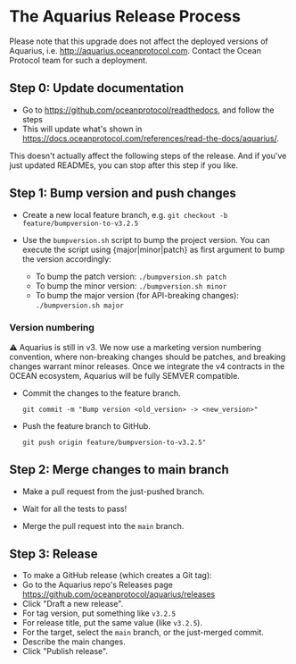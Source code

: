 <!--
Copyright 2021 Ocean Protocol Foundation
SPDX-License-Identifier: Apache-2.0
-->

# The Aquarius Release Process

Please note that this upgrade does not affect the deployed versions of Aquarius, i.e. http://aquarius.oceanprotocol.com. Contact the Ocean Protocol team for such a deployment.

## Step 0: Update documentation

- Go to https://github.com/oceanprotocol/readthedocs, and follow the steps
- This will update what's shown in https://docs.oceanprotocol.com/references/read-the-docs/aquarius/.

This doesn't actually affect the following steps of the release. And if you've just updated READMEs, you can stop after this step if you like.

## Step 1: Bump version and push changes

- Create a new local feature branch, e.g. `git checkout -b feature/bumpversion-to-v3.2.5`

- Use the `bumpversion.sh` script to bump the project version. You can execute the script using {major|minor|patch} as first argument to bump the version accordingly:

  - To bump the patch version: `./bumpversion.sh patch`
  - To bump the minor version: `./bumpversion.sh minor`
  - To bump the major version (for API-breaking changes): `./bumpversion.sh major`


### Version numbering
⚠️ Aquarius is still in v3. We now use a marketing version numbering convention, where non-breaking changes should be patches, and breaking changes warrant minor releases. Once we integrate the v4 contracts in the OCEAN ecosystem, Aquarius will be fully SEMVER compatible.

- Commit the changes to the feature branch.

  `git commit -m "Bump version <old_version> -> <new_version>"`

- Push the feature branch to GitHub.

  `git push origin feature/bumpversion-to-v3.2.5"`

## Step 2: Merge changes to main branch

- Make a pull request from the just-pushed branch.

- Wait for all the tests to pass!

- Merge the pull request into the `main` branch.

## Step 3: Release

- To make a GitHub release (which creates a Git tag):
- Go to the Aquarius repo's Releases page <https://github.com/oceanprotocol/aquarius/releases>
- Click "Draft a new release".
- For tag version, put something like `v3.2.5`
- For release title, put the same value (like `v3.2.5`).
- For the target, select the `main` branch, or the just-merged commit.
- Describe the main changes.
- Click "Publish release".
